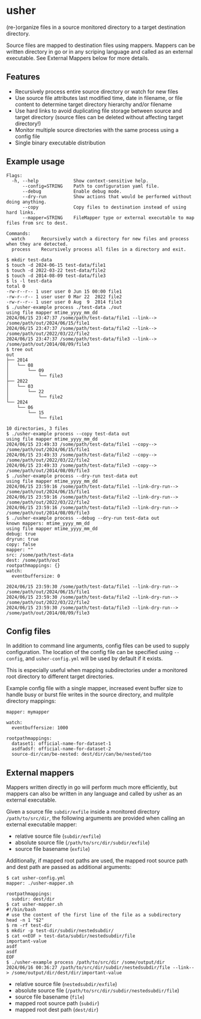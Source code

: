 # usher

(re-)organize files in a source monitored directory to a target destination directory.

Source files are mapped to destination files using mappers. Mappers can be written directory in go
or in any scriping language and called as an external executable. See External Mappers below for more details.

## Features

* Recursively process entire source directory or watch for new files
* Use source file attributes last modified time, date in filename, or file content to determine target directory hierarchy and/or filename
* Use hard links to avoid duplicating file storage between source and target directory (source files can be deleted without affecting target directory!)
* Monitor multiple source directories with the same process using a config file
* Single binary executable distribution

## Example usage

```
Flags:
  -h, --help             Show context-sensitive help.
      --config=STRING    Path to configuration yaml file.
      --debug            Enable debug mode.
      --dry-run          Show actions that would be performed without doing anything.
      --copy             Copy files to destination instead of using hard links.
      --mapper=STRING    FileMapper type or external executable to map files from src to dest.

Commands:
  watch      Recursively watch a directory for new files and process when they are detected.
  process    Recursively process all files in a directory and exit.
```

```
$ mkdir test-data
$ touch -d 2024-06-15 test-data/file1
$ touch -d 2022-03-22 test-data/file2
$ touch -d 2014-08-09 test-data/file3
$ ls -l test-data
total 0
-rw-r--r-- 1 user user 0 Jun 15 00:00 file1
-rw-r--r-- 1 user user 0 Mar 22  2022 file2
-rw-r--r-- 1 user user 0 Aug  9  2014 file3
$ ./usher-example process ./test-data ./out
using file mapper mtime_yyyy_mm_dd
2024/06/15 23:47:37 /some/path/test-data/file1 --link--> /some/path/out/2024/06/15/file1
2024/06/15 23:47:37 /some/path/test-data/file2 --link--> /some/path/out/2022/03/22/file2
2024/06/15 23:47:37 /some/path/test-data/file3 --link--> /some/path/out/2014/08/09/file3
$ tree out
out
├── 2014
│   └── 08
│       └── 09
│           └── file3
├── 2022
│   └── 03
│       └── 22
│           └── file2
└── 2024
    └── 06
        └── 15
            └── file1

10 directories, 3 files
$ ./usher-example process --copy test-data out
using file mapper mtime_yyyy_mm_dd
2024/06/15 23:49:33 /some/path/test-data/file1 --copy--> /some/path/out/2024/06/15/file1
2024/06/15 23:49:33 /some/path/test-data/file2 --copy--> /some/path/out/2022/03/22/file2
2024/06/15 23:49:33 /some/path/test-data/file3 --copy--> /some/path/out/2014/08/09/file3
$ ./usher-example process --dry-run test-data out
using file mapper mtime_yyyy_mm_dd
2024/06/15 23:59:16 /some/path/test-data/file1 --link-dry-run--> /some/path/out/2024/06/15/file1
2024/06/15 23:59:16 /some/path/test-data/file2 --link-dry-run--> /some/path/out/2022/03/22/file2
2024/06/15 23:59:16 /some/path/test-data/file3 --link-dry-run--> /some/path/out/2014/08/09/file3
$ ./usher-example process --debug --dry-run test-data out
known mappers: mtime_yyyy_mm_dd
using file mapper mtime_yyyy_mm_dd
debug: true
dryrun: true
copy: false
mapper: ""
src: /some/path/test-data
dest: /some/path/out
rootpathmappings: {}
watch:
  eventbuffersize: 0

2024/06/15 23:59:30 /some/path/test-data/file1 --link-dry-run--> /some/path/out/2024/06/15/file1
2024/06/15 23:59:30 /some/path/test-data/file2 --link-dry-run--> /some/path/out/2022/03/22/file2
2024/06/15 23:59:30 /some/path/test-data/file3 --link-dry-run--> /some/path/out/2014/08/09/file3

```


## Config files

In addition to command line arguments, config files can be used to supply configuration.
The location of the config file can be specified using `--config`, and `usher-config.yml`
will be used by default if it exists.

This is especially useful when mapping subdirectories under a monitored root directory
to different target directories.

Example config file with a single mapper, increased event buffer size to handle
busy or burst file writes in the source directory, and mulitple directory mappings:

```
mapper: mymapper

watch:
  eventbuffersize: 1000

rootpathmappings:
  dataset1: official-name-for-dataset-1
  asdfadsf: official-name-for-dataset-2
  source-dir/can/be-nested: dest/dir/can/be/nested/too
```

## External mappers

Mappers written directly in go will perform much more efficiently, but mappers can also be
written in any language and called by usher as an external executable.

Given a source file `subdir/exfile` inside a monitored directory `/path/to/src/dir`, the following arguments
are provided when calling an external executable mapper:

* relative source file (`subdir/exfile`)
* absolute source file (`/path/to/src/dir/subdir/exfile`)
* source file basename (`exfile`)

Additionally, if mapped root paths are used, the mapped root source path and dest path are passed as additional arguments:

```
$ cat usher-config.yml
mapper: ./usher-mapper.sh

rootpathmappings:
  subdir: dest/dir
$ cat usher-mapper.sh
#!/bin/bash
# use the content of the first line of the file as a subdirectory
head -n 1 "$2"
$ rm -rf test-dir
$ mkdir -p test-dir/subdir/nestedsubdir/
$ cat <<EOF > test-data/subdir/nestedsubdir/file
important-value
asdf
asdf
EOF
$ ./usher-example process /path/to/src/dir /some/output/dir
2024/06/16 00:36:27 /path/to/src/dir/subdir/nestedsubdir/file --link--> /some/output/dir/dest/dir/important-value
```

* relative source file (`nestedsubdir/exfile`)
* absolute source file (`/path/to/src/dir/subdir/nestedsubdir/file`)
* source file basename (`file`)
* mapped root source path (`subdir`)
* mapped root dest path (`dest/dir`)
